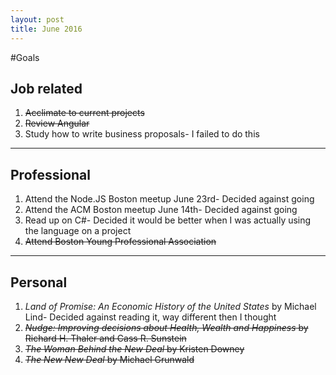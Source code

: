 ```yaml
---
layout: post
title: June 2016
---
```


#Goals

## Job related

1. ~~Acclimate to current projects~~
2. ~~Review Angular~~
3. Study how to write business proposals- I failed to do this

___

## Professional
1. Attend the Node.JS Boston meetup June 23rd- Decided against going
2. Attend the ACM Boston meetup June 14th- Decided against going
3. Read up on C#- Decided it would be better when I was actually using the language on a project
4. ~~Attend Boston Young Professional Association~~

___

## Personal

1. *Land of Promise: An Economic History of the United States* by Michael Lind- Decided against reading it, way different then I thought
2. ~~*Nudge: Improving decisions about Health, Wealth and Happiness* by Richard H. Thaler and Cass R. Sunstein~~  
2. ~~*The Woman Behind the New Deal* by Kristen Downey~~  
2. ~~*The New New Deal* by Michael Grunwald~~  
